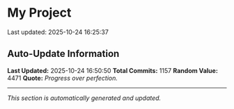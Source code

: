 # My Project


Last updated: 2025-10-24 16:25:37












































































































































































































































































































































































































































































































































































































































































































































































































































































































































































































































































































































































































































































































































































































































































































































































































## Auto-Update Information

**Last Updated:** 2025-10-24 16:50:50
**Total Commits:** 1157
**Random Value:** 4471
**Quote:** _Progress over perfection._

---
_This section is automatically generated and updated._